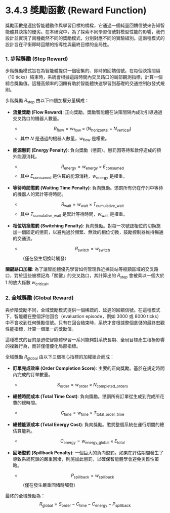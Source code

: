 # 3.4.3 獎勵函數 (Reward Function)

獎勵函數是連接智能體動作與學習目標的橋樑，它通過一個純量回饋信號來告知智能體其決策的優劣。在本研究中，為了探索不同學習信號對模型性能的影響，我們設計並實現了兩種截然不同的獎勵模式，分別對應不同的實驗組別。這兩種模式的設計旨在平衡即時回饋的指導性與最終目標的全局性。

### 1. 步階獎勵 (Step Reward)

步階獎勵模式旨在為智能體提供一個密集的、即時的回饋信號。在每個決策間隔（10 ticks）結束時，系統會根據這段時間內交叉路口的局部觀測指標，計算一個綜合獎勵值。這種高頻率的回饋有助於智能體快速學習到基礎的交通控制啟發式規則。

步階獎勵 $R_\text{step}$ 由以下四個加權分量構成：

*   **流量獎勵 (Flow Reward)**: 正向獎勵。獎勵智能體在決策間隔內成功引導通過交叉路口的機器人數量。
    *   $$
        R_\text{flow} = w_\text{flow} \times (N_\text{horizontal} + N_\text{vertical})
        $$
    *   其中 $N$ 是通過的機器人數量，$w_\text{flow}$ 是權重。

*   **能源懲罰 (Energy Penalty)**: 負向獎勵（懲罰）。懲罰因等待和啟停造成的額外能源消耗。
    *   $$
        R_\text{energy} = w_\text{energy} \times E_\text{consumed}
        $$
    *   其中 $E_\text{consumed}$ 是估算的能源消耗，$w_\text{energy}$ 是權重。

*   **等待時間懲罰 (Waiting Time Penalty)**: 負向獎勵。懲罰所有仍在佇列中等待的機器人的累計等待時間。
    *   $$
        R_\text{wait} = w_\text{wait} \times T_\text{cumulative\_wait}
        $$
    *   其中 $T_\text{cumulative\_wait}$ 是累計等待時間，$w_\text{wait}$ 是權重。

*   **相位切換懲罰 (Switching Penalty)**: 負向獎勵。對每一次號誌相位的切換施加一個固定的懲罰，以避免過於頻繁、無效的相位切換，鼓勵控制器維持暢通的交通流。
    *   $$
        R_\text{switch} = w_\text{switch}
        $$
        （僅在發生切換時觸發）

**關鍵路口加權**: 為了讓智能體優先學習如何管理靠近揀貨站等瓶頸區域的交叉路口，對於這些被標記為「關鍵」的交叉路口，其計算出的 $R_\text{step}$ 會被乘以一個大於 1 的放大係數 $w_\text{critical}$。

### 2. 全域獎勵 (Global Reward)

與步階獎勵不同，全域獎勵模式提供一個稀疏的、延遲的回饋信號。在這種模式下，智能體在整個評估回合（evaluation episode，例如 3000 或 8000 ticks）中不會收到任何獎勵信號。只有在回合結束時，系統才會根據整個倉儲的最終宏觀性能指標，計算一個單一的獎勵值。

這種模式的目的是迫使智能體學習一系列能夠對系統長期、全局目標產生積極影響的複雜行為，而非僅僅優化局部指標。

全域獎勵 $R_\text{global}$ 由以下三個核心指標的加權組合而成：

*   **訂單完成效率 (Order Completion Score)**: 主要的正向獎勵。基於在規定時間內完成的訂單數量。
    *   $$
        S_\text{order} = w_\text{order} \times N_\text{completed\_orders}
        $$

*   **總體時間成本 (Total Time Cost)**: 負向獎勵。懲罰所有訂單從生成到完成所花費的總時間。
    *   $$
        C_\text{time} = w_\text{time} \times T_\text{total\_order\_time}
        $$

*   **總體能源成本 (Total Energy Cost)**: 負向獎勵。懲罰整個系統在運行期間的總估算能耗。
    *   $$
        C_\text{energy} = w_\text{energy\_global} \times E_\text{total}
        $$

*   **回堵懲罰 (Spillback Penalty)**: 一個巨大的負向懲罰。如果在評估期間發生了導致系統死鎖的嚴重回堵，則施加此懲罰，以確保智能體學會避免災難性策略。
    *   $$
        P_\text{spillback} = w_\text{spillback}
        $$
        （僅在發生嚴重回堵時觸發）

最終的全域獎勵為：
$$
R_\text{global} = S_\text{order} - C_\text{time} - C_\text{energy} - P_\text{spillback}
$$